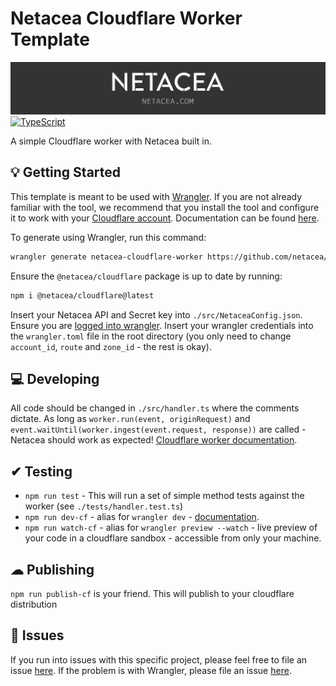 # Netacea Cloudflare Worker Template
![Netacea Header](./header.jpg)
[![TypeScript](https://img.shields.io/badge/%3C%2F%3E-TypeScript-%230074c1.svg)](http://www.typescriptlang.org/)

A simple Cloudflare worker with Netacea built in.

## 💡 Getting Started

This template is meant to be used with [Wrangler](https://github.com/cloudflare/wrangler). If you are not already familiar with the tool, we recommend that you install the tool and configure it to work with your [Cloudflare account](https://dash.cloudflare.com). Documentation can be found [here](https://developers.cloudflare.com/workers/tooling/wrangler/).

To generate using Wrangler, run this command:

```bash
wrangler generate netacea-cloudflare-worker https://github.com/netacea/cloudflare-worker-template-typescript
```

Ensure the `@netacea/cloudflare` package is up to date by running:
```bash
npm i @netacea/cloudflare@latest
```

Insert your Netacea API and Secret key into `./src/NetaceaConfig.json`. Ensure you are [logged into wrangler](https://github.com/cloudflare/wrangler#-login). Insert your wrangler credentials into the `wrangler.toml` file in the root directory (you only need to change `account_id`, `route` and `zone_id` - the rest is okay).


## 💻 Developing
All code should be changed in `./src/handler.ts` where the comments dictate. As long as `worker.run(event, originRequest)` and `event.waitUntil(worker.ingest(event.request, response))` are called - Netacea should work as expected!
[Cloudflare worker documentation](https://developers.cloudflare.com/workers/).


## ✔ Testing
- `npm run test` - This will run a set of simple method tests against the worker (see `./tests/handler.test.ts`)
- `npm run dev-cf` - alias for `wrangler dev` - [documentation](https://github.com/cloudflare/wrangler#-dev).
- `npm run watch-cf` - alias for `wrangler preview --watch` - live preview of your code in a cloudflare sandbox - accessible from only your machine.

## ☁ Publishing
`npm run publish-cf` is your friend. This will publish to your cloudflare distribution

## 🤢 Issues
If you run into issues with this specific project, please feel free to file an issue [here](https://github.com/Netacea/cloudflare-worker-template-typescript/issues). If the problem is with Wrangler, please file an issue [here](https://github.com/cloudflare/wrangler/issues).